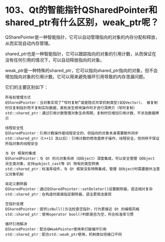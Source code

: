 # 103、Qt的智能指针QSharedPointer和shared_ptr有什么区别，weak_ptr呢？

QSharePointer是一种智能指针，它可以自动管理指向的对象的内存分配和释放，从而实现自动内存管理。

shared_ptr也是一种智能指针，它可以跟踪指向的对象的引用计数，从而保证在没有任何引用的情况下，可以自动释放指向的对象。

weak_ptr是一种特殊的shared_ptr，它可以指向shared_ptr指向的对象，但不会增加指向对象的引用计数。它可以用来避免循环引用导致的内存泄漏问题。

它们的主要区别如下：  

    所有权管理方式  
    QSharedPointer：当对象实现了“写时复制”或是隐式共享机制类型(如QVector)， 被复制时仅复制指针而不复制实际数据，直到发生修改操作时才进行深拷贝（写时复制）  
    std::shared_ptr：通过引用计数管理对象生命周期，复制时仅增加引用计数，不涉及数据拷贝

    线程安全性
    QSharedPointer：引用计数操作是线程安全的，但指向的对象本身需要额外同步  
    std::shared_ptr（C++11 及以后）：引用计数的修改是原子操作，线程安全，但同样不保证所指对象的线程安全
    
    与 Qt 框架的集成
    QSharedPointer：与 Qt 的元对象系统（QObject）深度集成，可以安全管理 QObject 派生类对象，支持qobject_cast等 Qt 特有的类型转换
    std::shared_ptr：标准库组件，与 Qt 框架没有特殊集成，管理 QObject时需要额外注意父对象机制

    自定义删除器
    QSharedPointer：通过QSharedPointer::setDeleter()设置删除器，语法相对复杂  
    std::shared_ptr：在构造时直接指定删除器，语法更简洁直观

    空指针处理
    QSharedPointer：提供isNull()方法检查空指针，行为更接近 Qt 的编程风格  
    std::shared_ptr：使用operator bool()判断是否为空，符合标准库习惯

    循环引用解决  
    QSharedPointer：配合QWeakPointer使用来打破循环引用
    std::shared_ptr：配合std::weak_ptr使用，机制类似但接口不同
